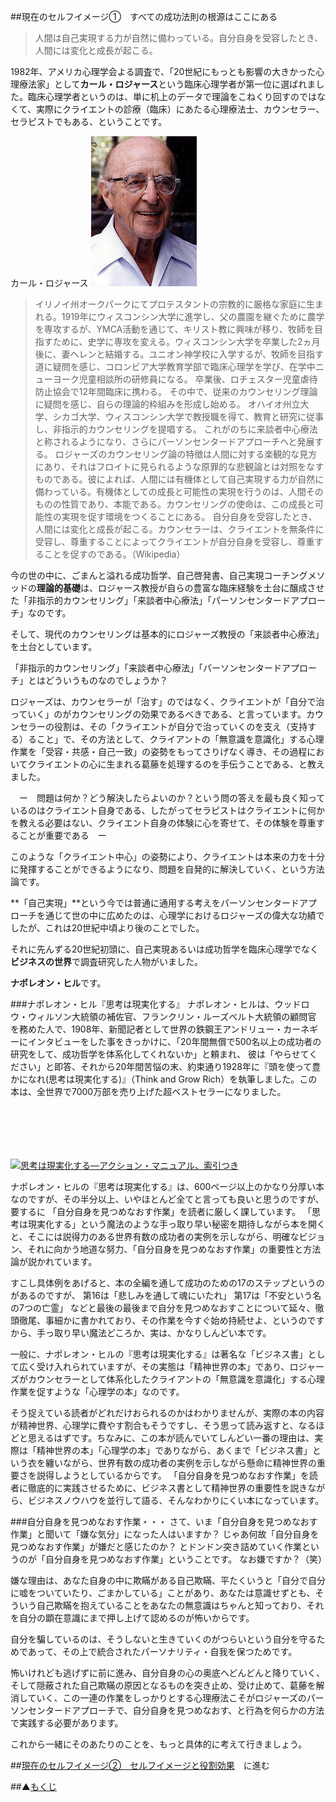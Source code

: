 ##現在のセルフイメージ①　すべての成功法則の根源はここにある

>人間は自己実現する力が自然に備わっている。自分自身を受容したとき、人間には変化と成長が起こる。

1982年、アメリカ心理学会よる調査で、「20世紀にもっとも影響の大きかった心理療法家」として**カール・ロジャース**という臨床心理学者が第一位に選ばれました。臨床心理学者というのは、単に机上のデータで理論をこねくり回すのではなくて、実際にクライエントの診療（臨床）にあたる心理療法士、カウンセラー、セラピストでもある、ということです。

カール・ロジャース
![](./carl-rogers.jpg)

>イリノイ州オークパークにてプロテスタントの宗教的に厳格な家庭に生まれる。1919年にウィスコンシン大学に進学し、父の農園を継ぐために農学を専攻するが、YMCA活動を通じて、キリスト教に興味が移り、牧師を目指すために、史学に専攻を変える。ウィスコンシン大学を卒業した2ヵ月後に、妻ヘレンと結婚する。ユニオン神学校に入学するが、牧師を目指す道に疑問を感じ、コロンビア大学教育学部で臨床心理学を学び、在学中ニューヨーク児童相談所の研修員になる。
>卒業後、ロチェスター児童虐待防止協会で12年間臨床に携わる。 その中で、従来のカウンセリング理論に疑問を感じ、自らの理論的枠組みを形成し始める。 オハイオ州立大学、シカゴ大学、ウィスコンシン大学で教授職を得て、教育と研究に従事し、非指示的カウンセリングを提唱する。 これがのちに来談者中心療法と称されるようになり、さらにパーソンセンタードアプローチへと発展する。
>ロジャーズのカウンセリング論の特徴は人間に対する楽観的な見方にあり、それはフロイトに見られるような原罪的な悲観論とは対照をなすものである。彼によれば、人間には有機体として自己実現する力が自然に備わっている。有機体としての成長と可能性の実現を行うのは、人間そのものの性質であり、本能である。カウンセリングの使命は、この成長と可能性の実現を促す環境をつくることにある。
自分自身を受容したとき、人間には変化と成長が起こる。カウンセラーは、クライエントを無条件に受容し、尊重することによってクライエントが自分自身を受容し、尊重することを促すのである。（Wikipedia）

今の世の中に、ごまんと溢れる成功哲学、自己啓発書、自己実現コーチングメソッドの**理論的基礎**は、ロジャース教授が自らの豊富な臨床経験を土台に醸成させた「非指示的カウンセリング」「来談者中心療法」「パーソンセンタードアプローチ」なのです。

そして、現代のカウンセリングは基本的にロジャーズ教授の「来談者中心療法」を土台としています。

「非指示的カウンセリング」「来談者中心療法」「パーソンセンタードアプローチ」とはどういうものなのでしょうか？

ロジャーズは、カウンセラーが「治す」のではなく、クライエントが「自分で治っていく」のがカウンセリングの効果であるべきである、と言っています。カウンセラーの役割は、その「クライエントが自分で治っていくのを支え（支持する）ること」で、その方法として、クライアントの「無意識を意識化」する心理作業を「受容・共感・自己一致」の姿勢をもってさりげなく導き、その過程においてクライエントの心に生まれる葛藤を処理するのを手伝うことである、と教えました。

　ー　問題は何か？どう解決したらよいのか？という問の答えを最も良く知っているのはクライエント自身である、したがってセラピストはクライエントに何かを教える必要はない、クライエント自身の体験に心を寄せて、その体験を尊重することが重要である　ー　

このような「クライエント中心」の姿勢により、クライエントは本来の力を十分に発揮することができるようになり、問題を自発的に解決していく、という方法論です。

**「自己実現」**という今では普通に通用する考えをパーソンセンタードアプローチを通じて世の中に広めたのは、心理学におけるロジャーズの偉大な功績でしたが、これは20世紀中頃より後のことでした。

それに先んずる20世紀初頭に、自己実現あるいは成功哲学を臨床心理学でなく**ビジネスの世界**で調査研究した人物がいました。

**ナポレオン・ヒル**です。

###ナポレオン・ヒル『思考は現実化する』
ナポレオン・ヒルは、ウッドロウ・ウィルソン大統領の補佐官、フランクリン・ルーズベルト大統領の顧問官を­務めた人で、1908年、新聞記者として世界の鉄鋼王アンドリュー・カーネギーにインタビューをし­た事をきっかけに、「20年間無償で500名以上の成功者の研究をして、成功哲学を体­系化してくれないか」と頼まれ、 彼は「やらせてください」と即答、それから20年間苦悩の末、約束通り1928年に『­頭を使って豊かになれ(思考は現実化する)』（Think and Grow Rich）を執筆しました。この本は、全世界で7000万部を売り上げた超ベストセラーになりました。

<a onclick="return mugicPopWin(this,event);" oncontextmenu="mugicRightClick(this);" href="http://www.amazon.co.jp/gp/product/4877710515/ref=as_li_ss_il?ie=UTF8&amp;camp=247&amp;creative=7399&amp;creativeASIN=4877710515&amp;linkCode=as2&amp;tag=tedlearner-22"><img border="0" src="http://ws.assoc-amazon.jp/widgets/q?_encoding=UTF8&amp;ASIN=4877710515&amp;Format=_SL160_&amp;ID=AsinImage&amp;MarketPlace=JP&amp;ServiceVersion=20070822&amp;WS=1&amp;tag=tedlearner-22">思考は現実化する―アクション・マニュアル、索引つき</a><img src="http://www.assoc-amazon.jp/e/ir?t=tedlearner-22&amp;l=as2&amp;o=9&amp;a=4877710515" width="1" height="100px" border="0" alt="" style="border:none!important;margin:0!important;" /></p>

ナポレオン・ヒルの『思考は現実化する』は、600ページ以上のかなり分厚い本なのですが、その半分以上、いやほとんど全てと言っても良いと思うのですが、要するに
「自分自身を見つめなおす作業」を読者に厳しく課しています。
「思考は現実化する」という魔法のような手っ取り早い秘密を期待しながら本を開くと、そこには説得力のある世界有数の成功者の実例を示しながら、明確なビジョン、それに向かう地道な努力、「自分自身を見つめなおす作業」の重要性と方法論が説かれています。

すこし具体例をあげると、本の全編を通して成功のための17のステップというのがあるのですが、
第16は「悲しみを通して魂にいたれ」
第17は「不安という名の7つの亡霊」
などと最後の最後まで自分を見つめなおすことについて延々、徹頭徹尾、事細かに書かれており、その作業を今すぐ始め持続せよ、というのですから、手っ取り早い魔法どころか、実は、かなりしんどい本です。

一般に、ナポレオン・ヒルの『思考は現実化する』は著名な「ビジネス書」として広く受け入れられていますが、その実態は「精神世界の本」であり、ロジャーズがカウンセラーとして体系化したクライアントの「無意識を意識化」する心理作業を促すような「心理学の本」なのです。

そう捉えている読者がどれだけおられるのかはわかりませんが、実際の本の内容が精神世界、心理学に費やす割合もそうですし、そう思って読み返すと、なるほどと思えるはずです。ちなみに、この本が読んでいてしんどい一番の理由は、実際は「精神世界の本」「心理学の本」でありながら、あくまで「ビジネス書」という衣を纏いながら、世界有数の成功者の実例を示しながら懸命に精神世界の重要さを説得しようとしているからです。
「自分自身を見つめなおす作業」を読者に徹底的に実践させるために、ビジネス書として精神世界の重要性を説きながら、ビジネスノウハウを並行して語る、そんなわかりにくい本になっています。

###自分自身を見つめなおす作業・・・
さて、いま「自分自身を見つめなおす作業」と聞いて「嫌な気分」になった人はいますか？
じゃあ何故「自分自身を見つめなおす作業」が嫌だと感じたのか？
とドンドン突き詰めていく作業というのが「自分自身を見つめなおす作業」ということです。
なお嫌ですか？（笑）

嫌な理由は、あなた自身の中に欺瞞がある自己欺瞞、平たくいうと「自分で自分に嘘をついていたり、ごまかしている」ことがあり、あなたは意識せずとも、そういう自己欺瞞を抱えていることをあなたの無意識はちゃんと知っており、それを自分の顕在意識にまで押し上げて認めるのが怖いからです。

自分を騙しているのは、そうしないと生きていくのがつらいという自分を守るためであって、その上で統合されたパーソナリティ・自我を保つためです。

怖いけれども逃げずに前に進み、自分自身の心の奥底へどんどんと降りていく、
そして隠蔽された自己欺瞞の原因となるものを突き止め、受け止めて、葛藤を解消していく、この一連の作業をしっかりとする心理療法こそがロジャーズのパーソンセンタードアプローチで、自分自身を見つめなおす、と行為を何らかの方法で実践する必要があります。

これから一緒にそのあたりのことを、もっと具体的に考えて行きましょう。

##[現在のセルフイメージ②　セルフイメージと役割効果](/contents/entry3/entry.html)　に進む

##▲[もくじ](/contents/a_index/entry.html)